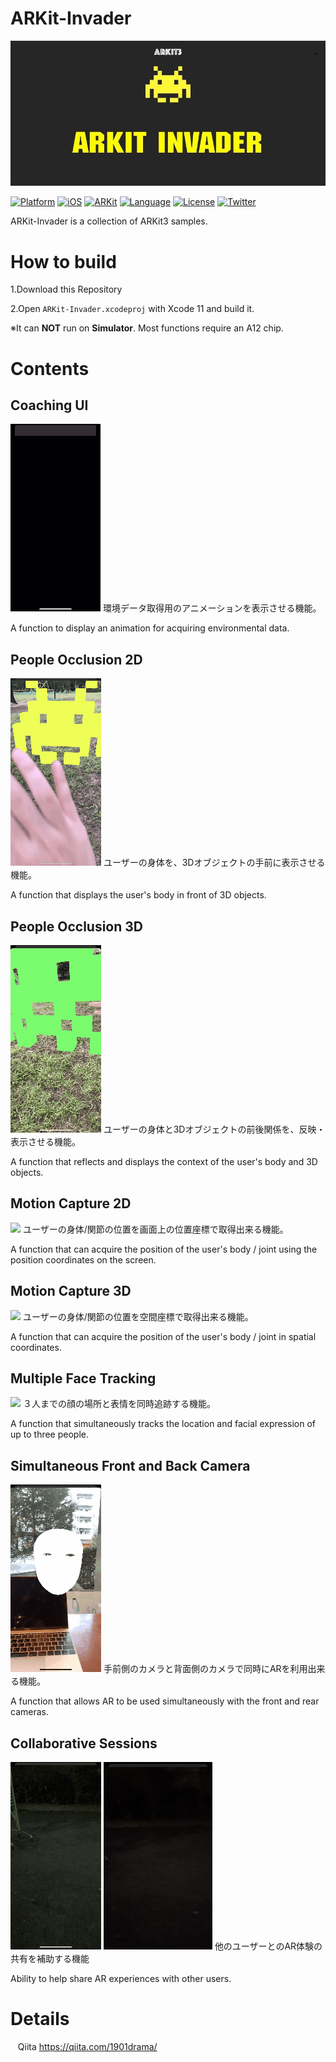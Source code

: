 # ARKit-Invader

![](README_images/ARKit-Invader_logo.jpeg)

[![Platform](http://img.shields.io/badge/platform-iOS-blue.svg?style=flat
)](https://developer.apple.com/iphone/index.action)
[![iOS](http://img.shields.io/badge/iOS-13.0-blue.svg?style=flat
)](https://developer.apple.com/iphone/index.action)
[![ARKit](http://img.shields.io/badge/ARKit-3.0-blue.svg?style=flat
)](https://developer.apple.com/iphone/index.action)
[![Language](http://img.shields.io/badge/language-Swift-brightgreen.svg?style=flat
)](https://developer.apple.com/swift)
[![License](http://img.shields.io/badge/license-MIT-lightgrey.svg?style=flat
)](http://mit-license.org)
[![Twitter](https://img.shields.io/badge/twitter-@1901drama-yellow.svg?style=flat)](http://twitter.com/1901drama)

ARKit-Invader is a collection of ARKit3 samples.


# How to build

1.Download this Repository

2.Open `ARKit-Invader.xcodeproj` with Xcode 11 and build it.

※It can **NOT** run on **Simulator**. Most functions require an A12 chip.


# Contents

## Coaching UI
![](README_images/CoachingUI.gif)
環境データ取得用のアニメーションを表示させる機能。

A function to display an animation for acquiring environmental data.



## People Occlusion 2D
![](README_images/PeopleOcclusion2D.gif)
ユーザーの身体を、3Dオブジェクトの手前に表示させる機能。

A function that displays the user's body in front of 3D objects.



## People Occlusion 3D
![](README_images/PeopleOcclusion3D.gif)
ユーザーの身体と3Dオブジェクトの前後関係を、反映・表示させる機能。

A function that reflects and displays the context of the user's body and 3D objects.



## Motion Capture 2D
![](README_images/.gif)
ユーザーの身体/関節の位置を画面上の位置座標で取得出来る機能。

A function that can acquire the position of the user's body / joint using the position coordinates on the screen.



## Motion Capture 3D
![](README_images/.gif)
ユーザーの身体/関節の位置を空間座標で取得出来る機能。

A function that can acquire the position of the user's body / joint in spatial coordinates.



## Multiple Face Tracking
![](README_images/.gif)
３人までの顔の場所と表情を同時追跡する機能。

A function that simultaneously tracks the location and facial expression of up to three people.



## Simultaneous Front and Back Camera
![](README_images/SimultaneousCamera.gif)
手前側のカメラと背面側のカメラで同時にARを利用出来る機能。

A function that allows AR to be used simultaneously with the front and rear cameras.



## Collaborative Sessions
![](README_images/CollaborativeSessions_A.gif)
![](README_images/CollaborativeSessions_B.gif)
他のユーザーとのAR体験の共有を補助する機能

Ability to help share AR experiences with other users.



# Details
 
 Qiita https://qiita.com/1901drama/



